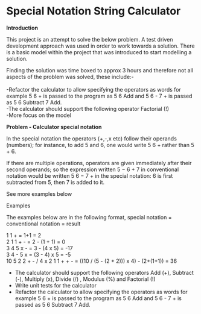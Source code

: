 # Special Notation String Calculator
<b>Introduction</b>

This project is an attempt to solve the below problem. A test driven development approach was used in order to work towards a solution. There is a basic model within the project that was introduced to start modelling a solution. 

Finding the solution was time boxed to approx 3 hours and therefore not all aspects of the problem was solved, these include:- <br />
<br />
-Refactor the calculator to allow specifying the operators as words for example  5 6 + is passed to the program as 5 6 Add and 5 6 - 7 + is passed as 5 6 Subtract 7 Add.<br />
-The calculator should support the following operator Factorial (!) <br />
-More focus on the model


<b>Problem - Calculator special notation</b>

In the special notation the operators (+,-,x etc) follow their operands (numbers); for instance, to add 5 and 6, one would write 5 6 + rather than 5 + 6.

If there are multiple operations, operators are given immediately after their second operands; so the expression written 5 − 6 + 7 in conventional notation would be written 5 6 − 7 + in the special notation: 6 is first subtracted from 5, then 7 is added to it.

See more examples below

 

Examples

The examples below are in the following format,  special notation = conventional notation = result

1 1 +   =   1+1   =  2 <br />
2 1 1 + -   =  2 - (1 + 1)  =  0 <br />
3 4 5 x -  =  3 - (4 x 5)  =  -17 <br />
3 4 - 5 x  =  (3 - 4) x 5  =  -5 <br />
10 5 2 2 + - / 4 x 2 1 1 + + -   =   ((10 / (5 - (2 + 2))) x 4) - (2+(1+1))   =   36 <br />
 

- The calculator should support the following operators Add (+), Subtract (-), Multiply (x),  Divide (/) , Modulus (%) and Factorial (!)
- Write unit tests for the calculator
- Refactor the calculator to allow specifying the operators as words for example  5 6 + is passed to the program as 5 6 Add and 5 6 - 7 + is passed as 5 6 Subtract 7 Add.
